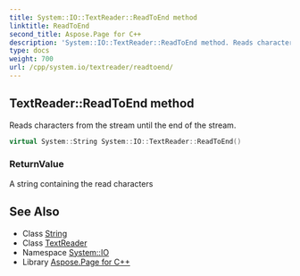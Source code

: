 ```yaml
---
title: System::IO::TextReader::ReadToEnd method
linktitle: ReadToEnd
second_title: Aspose.Page for C++
description: 'System::IO::TextReader::ReadToEnd method. Reads characters from the stream until the end of the stream in C++.'
type: docs
weight: 700
url: /cpp/system.io/textreader/readtoend/
---
```

## TextReader::ReadToEnd method


Reads characters from the stream until the end of the stream.

```cpp
virtual System::String System::IO::TextReader::ReadToEnd()
```


### ReturnValue

A string containing the read characters

## See Also

* Class [String](../../../system/string/)
* Class [TextReader](../)
* Namespace [System::IO](../../)
* Library [Aspose.Page for C++](../../../)
